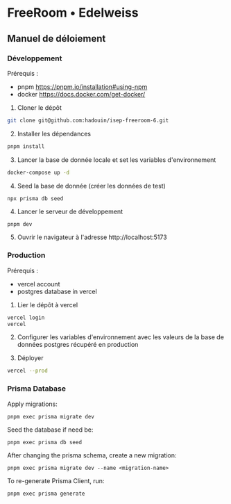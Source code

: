 # FreeRoom • Edelweiss

## Manuel de déloiement

### Développement

Prérequis :
- pnpm https://pnpm.io/installation#using-npm
- docker https://docs.docker.com/get-docker/

1. Cloner le dépôt

```sh
git clone git@github.com:hadouin/isep-freeroom-6.git
```

2. Installer les dépendances

```sh
pnpm install
```

3. Lancer la base de donnée locale et set les variables d'environnement

```sh
docker-compose up -d
```

4. Seed la base de donnée (créer les données de test)

```shell
npx prisma db seed
```

4. Lancer le serveur de développement

```sh
pnpm dev
```

5. Ouvrir le navigateur à l'adresse http://localhost:5173

### Production

Prérequis :
- vercel account
- postgres database in vercel

1. Lier le dépôt à vercel

```sh
vercel login
vercel
```

2. Configurer les variables d'environnement avec les valeurs de la base de données postgres récupéré en production

3. Déployer

```sh
vercel --prod
```

### Prisma Database

Apply migrations:

```shell
pnpm exec prisma migrate dev
```

Seed the database if need be:

```shell
pnpm exec prisma db seed
```

After changing the prisma schema, create a new migration:

```shell
pnpm exec prisma migrate dev --name <migration-name>
```

To re-generate Prisma Client, run:

```shell
pnpm exec prisma generate
```
